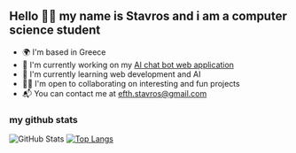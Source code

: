 ## Hello 👋🏻 my name is Stavros and i am a computer science student

- 🌍 I'm based in Greece
- 🦾 I'm currently working on my [AI chat bot web application](https://github.com/ArcaneIrvine/Artificial-Intelligent_chatbot_application)
- 🧠 I'm currently learning web development and AI
- 🫶🏻 I'm open to collaborating on interesting and fun projects
- 📬 You can contact me at efth.stavros@gmail.com

### my github stats
![GitHub Stats](https://github-readme-stats.vercel.app/api?username=ArcaneIrvine&theme=tokyonight)
[![Top Langs](https://github-readme-stats.vercel.app/api/top-langs/?username=ArcaneIrvine)](https://github.com/anuraghazra/github-readme-stats)
